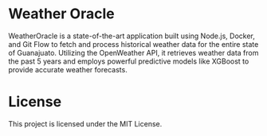# Weather Oracle
WeatherOracle is a state-of-the-art application built using Node.js, Docker, and Git Flow to fetch and process historical weather data for the entire state of Guanajuato. Utilizing the OpenWeather API, it retrieves weather data from the past 5 years and employs powerful predictive models like XGBoost to provide accurate weather forecasts.

# License
This project is licensed under the MIT License.
